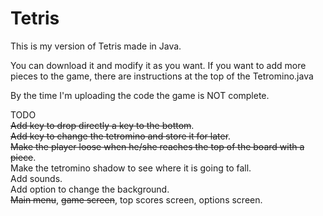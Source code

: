 # Tetris
This is my version of Tetris made in Java.

You can download it and modify it as you want. If you want to add more pieces to the game, there are instructions at the top of the Tetromino.java

By the time I'm uploading the code the game is NOT complete.

TODO <br />
~~Add key to drop directly a key to the bottom~~. <br />
~~Add key to change the tetromino and store it for later~~.<br />
~~Make the player loose when he/she reaches the top of the board with a piece~~.<br />
Make the tetromino shadow to see where it is going to fall. <br />
Add sounds. <br />
Add option to change the background.<br />
~~Main menu~~, ~~game screen~~, top scores screen, options screen.<br />
